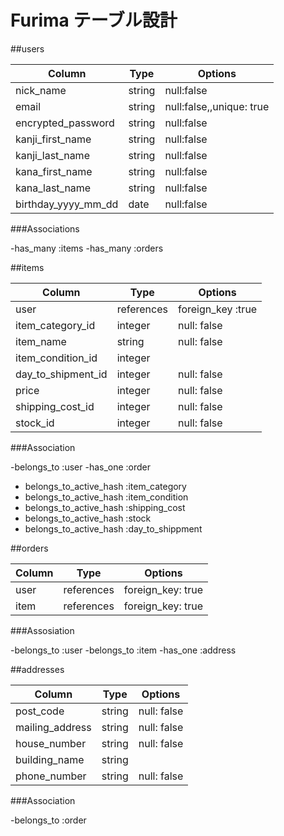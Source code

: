 # Furima テーブル設計


##users

| Column             | Type   | Options                   |
| ------------------ | ------ | --------------------------|
|nick_name           |string  |null:false                 | 
|email               |string  |null:false,,unique: true   |
|encrypted_password  |string  |null:false                 |
|kanji_first_name    |string  |null:false                 |
|kanji_last_name     |string  |null:false                 |
|kana_first_name     |string  |null:false                 |
|kana_last_name      |string  |null:false                 |
|birthday_yyyy_mm_dd |date    |null:false                 |



###Associations

-has_many :items
-has_many :orders


##items

| Column             | Type        | Options          |
| ------------------ | ------------| -----------------|
|user                |references   | foreign_key :true|
|item_category_id    |integer      |null: false       |
|item_name           | string      |null: false       |
|item_condition_id   | integer     |                  |
|day_to_shipment_id  | integer     |null: false       |
|price               | integer     |null: false       |
|shipping_cost_id    | integer     |null: false       |
|stock_id            | integer     |null: false       |

###Association

-belongs_to :user
-has_one :order
- belongs_to_active_hash :item_category
- belongs_to_active_hash :item_condition
- belongs_to_active_hash :shipping_cost
- belongs_to_active_hash :stock
- belongs_to_active_hash :day_to_shippment


##orders

| Column             | Type        | Options          |
| ------------------ | ------------| -----------------|
|user                |references   | foreign_key: true|
|item                |references   | foreign_key: true|

###Assosiation

-belongs_to :user
-belongs_to :item
-has_one :address

##addresses

| Column             | Type        | Options          |
| ------------------ | ------------| -----------------|
|post_code           | string      |null: false       |
|mailing_address     | string      |null: false       |
|house_number        | string      |null: false       |
|building_name       | string      |                  |
|phone_number        | string      |null: false       | 

###Association

-belongs_to :order
